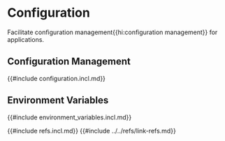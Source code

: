 # Configuration

Facilitate configuration management{{hi:configuration management}} for applications.

## Configuration Management

{{#include configuration.incl.md}}

## Environment Variables

{{#include environment_variables.incl.md}}

{{#include refs.incl.md}}
{{#include ../../refs/link-refs.md}}

<div class="hidden">
</div>
